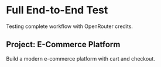 # Full End-to-End Test

Testing complete workflow with OpenRouter credits.

## Project: E-Commerce Platform
Build a modern e-commerce platform with cart and checkout.

